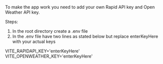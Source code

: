 To make the app work you need to add your own Rapid API key and Open Weather API key.

Steps:
1) In the root directory create a .env file
2) In the .env file have two lines as stated below but replace enterKeyHere with your actual keys

VITE_RAPIDAPI_KEY='enterKeyHere'
VITE_OPENWEATHER_KEY='enterKeyHere'
